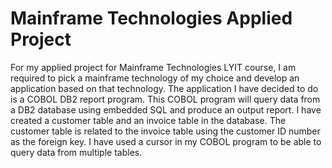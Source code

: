 # Mainframe Technologies Applied Project
For my applied project for Mainframe Technologies LYIT course, I am required to pick a mainframe technology of my choice and develop an application based on that technology. The application I have decided to do is a COBOL DB2 report program. This COBOL program will query data from a DB2 database using embedded SQL and produce an output report. I have created a customer table and an invoice table in the database. The customer table is related to the invoice table using the customer ID number as the foreign key. I have used a cursor in my COBOL program to be able to query data from multiple tables.
